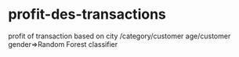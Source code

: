# profit-des-transactions
profit of transaction based on city /category/customer age/customer gender=>Random Forest classifier

